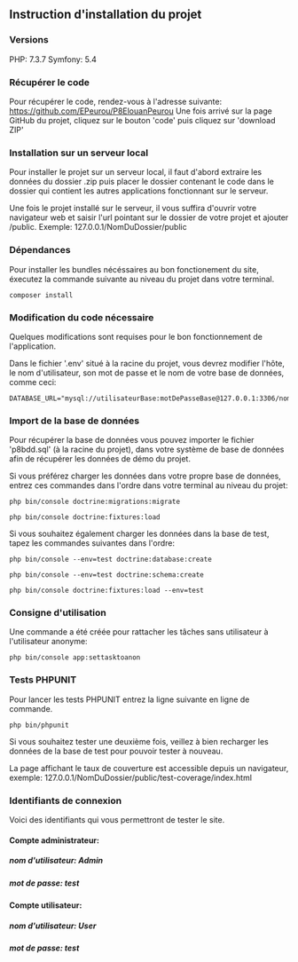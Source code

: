 ## Instruction d'installation du projet

### Versions

PHP: 7.3.7
Symfony: 5.4

### Récupérer le code

Pour récupérer le code, rendez-vous à l'adresse suivante: https://github.com/EPeurou/P8ElouanPeurou
Une fois arrivé sur la page GitHub du projet, cliquez sur le bouton 'code' puis cliquez sur 'download ZIP'

### Installation sur un serveur local

Pour installer le projet sur un serveur local, il faut d'abord extraire les données du dossier .zip puis placer le dossier contenant le code dans le dossier qui contient les autres applications fonctionnant sur le serveur.

Une fois le projet installé sur le serveur, il vous suffira d'ouvrir votre navigateur web et saisir l'url pointant sur le dossier de votre projet et ajouter /public. Exemple: 127.0.0.1/NomDuDossier/public

### Dépendances

Pour installer les bundles nécéssaires au bon fonctionement du site, éxecutez la commande suivante au niveau du projet dans votre terminal.

    composer install

### Modification du code nécessaire

Quelques modifications sont requises pour le bon fonctionnement de l'application.

Dans le fichier '.env' situé à la racine du projet, vous devrez modifier l'hôte, le nom d'utilisateur, son mot de passe et le nom  de votre base de données, comme ceci:

    DATABASE_URL="mysql://utilisateurBase:motDePasseBase@127.0.0.1:3306/nomBase"


### Import de la base de données

Pour récupérer la base de données vous pouvez importer le fichier 'p8bdd.sql' (à la racine du projet), dans votre système de base de données afin de récupérer les données de démo du projet.

Si vous préférez charger les données dans votre propre base de données, entrez ces commandes dans l'ordre dans votre terminal au niveau du projet:

    php bin/console doctrine:migrations:migrate

    php bin/console doctrine:fixtures:load

Si vous souhaitez également charger les données dans la base de test, tapez les commandes suivantes dans l'ordre:

    php bin/console --env=test doctrine:database:create

    php bin/console --env=test doctrine:schema:create

    php bin/console doctrine:fixtures:load --env=test


### Consigne d'utilisation

Une commande a été créée pour rattacher les tâches sans utilisateur à l'utilisateur anonyme:

    php bin/console app:settasktoanon

### Tests PHPUNIT

Pour lancer les tests PHPUNIT entrez la ligne suivante en ligne de commande.

    php bin/phpunit

Si vous souhaitez tester une deuxième fois, veillez à bien recharger les données de la base de test pour pouvoir tester à nouveau.

La page affichant le taux de couverture est accessible depuis un navigateur, exemple: 127.0.0.1/NomDuDossier/public/test-coverage/index.html

### Identifiants de connexion

Voici des identifiants qui vous permettront de tester le site.

#### Compte administrateur:
##### nom d'utilisateur: Admin
##### mot de passe: test

#### Compte utilisateur:
##### nom d'utilisateur: User
##### mot de passe: test
